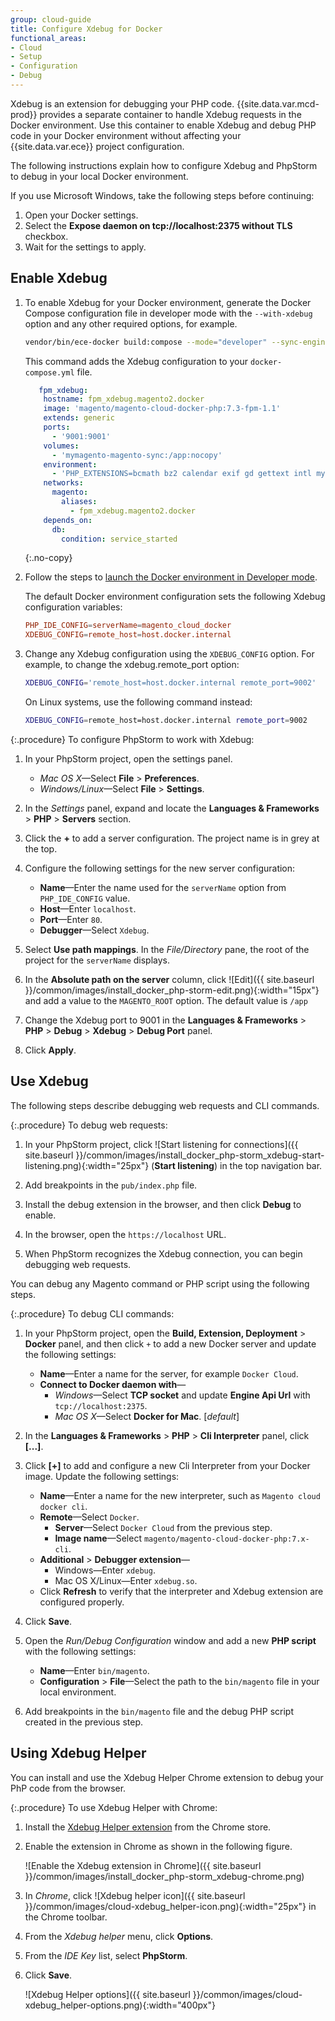 ```yaml
---
group: cloud-guide
title: Configure Xdebug for Docker
functional_areas:
- Cloud
- Setup
- Configuration
- Debug
---
```


Xdebug is an extension for debugging your PHP code. {{site.data.var.mcd-prod}} provides a separate container to handle Xdebug requests in the Docker environment.  Use this container to enable Xdebug and debug PHP code in your Docker environment without affecting your {{site.data.var.ece}} project configuration.

The following instructions explain how to configure Xdebug and PhpStorm to debug in your local Docker environment.

If you use Microsoft Windows, take the following steps before continuing:

1. Open your Docker settings.
1. Select the **Expose daemon on tcp://localhost:2375 without TLS** checkbox.
1. Wait for the settings to apply.

## Enable Xdebug

1. To enable Xdebug for your Docker environment, generate the Docker Compose configuration file in developer mode with the `--with-xdebug` option and any other required options, for example.

   ```bash
   vendor/bin/ece-docker build:compose --mode="developer" --sync-engine="mutagen" --with-xdebug
   ```

   This command adds the Xdebug configuration to your `docker-compose.yml` file.

   ```yaml
      fpm_xdebug:
       hostname: fpm_xdebug.magento2.docker
       image: 'magento/magento-cloud-docker-php:7.3-fpm-1.1'
       extends: generic
       ports:
         - '9001:9001'
       volumes:
         - 'mymagento-magento-sync:/app:nocopy'
       environment:
         - 'PHP_EXTENSIONS=bcmath bz2 calendar exif gd gettext intl mysqli pcntl pdo_mysql soap sockets sysvmsg sysvsem sysvshm opcache zip redis xsl sodium'
       networks:
         magento:
           aliases:
             - fpm_xdebug.magento2.docker
       depends_on:
         db:
           condition: service_started
   ```
   {:.no-copy}

1. Follow the steps to [launch the Docker environment in Developer mode][].

   The default Docker environment configuration sets the following Xdebug configuration variables:

   ```conf
   PHP_IDE_CONFIG=serverName=magento_cloud_docker
   XDEBUG_CONFIG=remote_host=host.docker.internal
   ```

1. Change any Xdebug configuration using the `XDEBUG_CONFIG` option. For example, to change the xdebug.remote_port option:

   ```bash
   XDEBUG_CONFIG='remote_host=host.docker.internal remote_port=9002'
   ```
   On Linux systems, use the following command instead:
   ```bash
   XDEBUG_CONFIG=remote_host=host.docker.internal remote_port=9002
   ```

{:.procedure}
To configure PhpStorm to work with Xdebug:

1. In your PhpStorm project, open the settings panel.

   -  _Mac OS X_—Select **File** > **Preferences**.
   -  _Windows/Linux_—Select **File** > **Settings**.

1. In the _Settings_ panel, expand and locate the **Languages & Frameworks** > **PHP** > **Servers** section.

1. Click the **+** to add a server configuration. The project name is in grey at the top.

1. Configure the following settings for the new server configuration:

   -  **Name**—Enter the name used for the `serverName` option from `PHP_IDE_CONFIG` value.
   -  **Host**—Enter `localhost`.
   -  **Port**—Enter `80`.
   -  **Debugger**—Select `Xdebug`.

1. Select **Use path mappings**. In the _File/Directory_ pane, the root of the project for the `serverName` displays.

1. In the **Absolute path on the server** column, click ![Edit]({{ site.baseurl }}/common/images/install_docker_php-storm-edit.png){:width="15px"} and add a value to the `MAGENTO_ROOT` option. The default value is `/app`

1. Change the Xdebug port to 9001 in the **Languages & Frameworks** > **PHP** > **Debug** > **Xdebug** > **Debug Port** panel.

1. Click **Apply**.

## Use Xdebug

The following steps describe debugging web requests and CLI commands.

{:.procedure}
To debug web requests:

1. In your PhpStorm project, click ![Start listening for connections]({{ site.baseurl }}/common/images/install_docker_php-storm_xdebug-start-listening.png){:width="25px"} (**Start listening**) in the top navigation bar.

1. Add breakpoints in the `pub/index.php` file.

1. Install the debug extension in the browser, and then click **Debug** to enable.

1. In the browser, open the `https://localhost` URL.

1. When PhpStorm recognizes the Xdebug connection, you can begin debugging web requests.

You can debug any Magento command or PHP script using the following steps.

{:.procedure}
To debug CLI commands:

1. In your PhpStorm project, open the **Build, Extension, Deployment** > **Docker** panel, and then click `+` to add a new Docker server and update the following settings:

   -  **Name**—Enter a name for the server, for example `Docker Cloud`.
   -  **Connect to Docker daemon with**—
      -  _Windows_—Select **TCP socket** and update **Engine Api Url** with `tcp://localhost:2375`.
      -  _Mac OS X_—Select **Docker for Mac**. [_default_]

1. In the **Languages & Frameworks** > **PHP** > **Cli Interpreter** panel, click **[...]**.

1. Click **[+]** to add and configure a new Cli Interpreter from your Docker image. Update the following settings:

   -  **Name**—Enter a name for the new interpreter, such as `Magento cloud docker cli`.
   -  **Remote**—Select `Docker`.
      -  **Server**—Select `Docker Cloud` from the previous step.
      -  **Image name**—Select `magento/magento-cloud-docker-php:7.x-cli`.
   -  **Additional** > **Debugger extension**—
      -  Windows—Enter `xdebug`.
      -  Mac OS X/Linux—Enter `xdebug.so`.
   -  Click **Refresh** to verify that the interpreter and Xdebug extension are configured properly.

1. Click **Save**.

1. Open the _Run/Debug Configuration_ window and add a new **PHP script** with the following settings:

   -  **Name**—Enter `bin/magento`.
   -  **Configuration** > **File**—Select the path to the `bin/magento` file in your local environment.

1. Add breakpoints in the `bin/magento` file and the debug PHP script created in the previous step.

## Using Xdebug Helper

You can install and use the Xdebug Helper Chrome extension to debug your PhP code from the browser.

{:.procedure}
To use Xdebug Helper with Chrome:

1. Install the [Xdebug Helper extension] from the Chrome store.

1. Enable the extension in Chrome as shown in the following figure.

   ![Enable the Xdebug extension in Chrome]({{ site.baseurl }}/common/images/install_docker_php-storm_xdebug-chrome.png)

1. In _Chrome_, click ![Xdebug helper icon]({{ site.baseurl }}/common/images/cloud-xdebug_helper-icon.png){:width="25px"} in the Chrome toolbar.

1. From the _Xdebug helper_ menu, click **Options**.

1. From the _IDE Key_ list, select **PhpStorm**.

1. Click **Save**.

   ![Xdebug Helper options]({{ site.baseurl }}/common/images/cloud-xdebug_helper-options.png){:width="400px"}

[docker-config]: {{site.baseurl}}/cloud/docker/docker-config.html
[launch the Docker environment in Developer mode]: {{site.baseurl}}/cloud/docker/docker-mode-developer.html
[Xdebug Helper extension]: https://chrome.google.com/webstore/detail/xdebug-helper/eadndfjplgieldjbigjakmdgkmoaaaoc?hl=en
